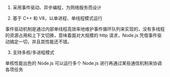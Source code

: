 
1. 采用事件驱动、异步编程，为网络服务而设计

2. 基于 C++ 和 V8，以单进程、单线程模式运行

事件驱动机制是通过内部单线程高效率地维护事件循环队列来实现的，没有多线程的资源占用和上下文切换，意味着面对大规模的 http 请求，Node.js 凭借事件驱动搞定一切，并且其性能还不错。

3. 支持多核/多进程模式

单核性能出色的 Node.js 可以运行多个 Node.js 进行再通过某些通信机制来协调各项任务



